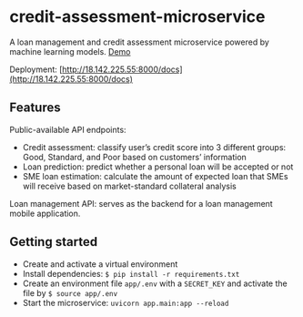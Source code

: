 # credit-assessment-microservice

A loan management and credit assessment microservice powered by machine learning models. [Demo](https://youtu.be/94TqgqP3vDY)

Deployment: [http://18.142.225.55:8000/docs](http://18.142.225.55:8000/docs)

## Features

Public-available API endpoints:
- Credit assessment: classify user’s credit score into 3 different groups: Good, Standard, and Poor based on customers’ information
- Loan prediction: predict whether a personal loan will be accepted or not 
- SME loan estimation: calculate the amount of expected loan that SMEs will receive based on market-standard collateral analysis

Loan management API: serves as the backend for a loan management mobile application.

## Getting started

- Create and activate a virtual environment
- Install dependencies: `$ pip install -r requirements.txt`
- Create an environment file `app/.env` with a `SECRET_KEY` and activate the file by `$ source app/.env`
- Start the microservice: `uvicorn app.main:app --reload`
